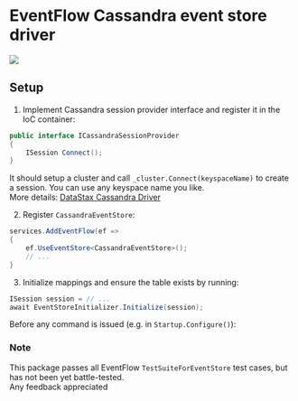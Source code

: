 
# EventFlow Cassandra event store driver

<a href="https://www.nuget.org/packages/Pagaspot.EventFlow.Cassandra.EventStore/"><img src="https://img.shields.io/nuget/v/Pagaspot.EventFlow.Cassandra.EventStore.svg" /></a>

## Setup

1. Implement Cassandra session provider interface and register it in the IoC container:
```csharp
public interface ICassandraSessionProvider
{
    ISession Connect();
}
```
It should setup a cluster and call `_cluster.Connect(keyspaceName)` to create a session.
You can use any keyspace name you like.    
More details: [DataStax Cassandra Driver](https://github.com/datastax/csharp-driver#basic-usage)

2. Register `CassandraEventStore`:
```csharp
services.AddEventFlow(ef =>
{
    ef.UseEventStore<CassandraEventStore>();
    // ...
}
```

3. Initialize mappings and ensure the table exists by running:
```csharp
ISession session = // ...
await EventStoreInitializer.Initialize(session);
```
Before any command is issued (e.g. in `Startup.Configure()`): 


### Note

This package passes all EventFlow `TestSuiteForEventStore` test cases, but has not been yet battle-tested.  
Any feedback appreciated